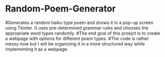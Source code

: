 # Random-Poem-Generator
#Generates a random haiku type poem and shows it in a pop-up screen using Tkinter. It uses pre-determined grammar rules and chooses the appropriate word types randomly. 
#The end goal of this proejct is to create a webpage with options for different poem types. 
#The code is rather messy now but I will be organizing it in a more structured way while implementing it as a webpage. 
